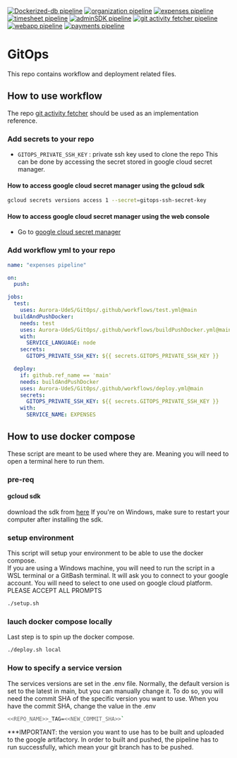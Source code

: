 [![Dockerized-db pipeline](https://github.com/Aurora-UdeS/dockerized-db/actions/workflows/pipeline.yml/badge.svg)](https://github.com/Aurora-UdeS/dockerized-db/actions/workflows/pipeline.yml)
[![organization pipeline](https://github.com/Aurora-UdeS/organization/actions/workflows/pipeline.yaml/badge.svg)](https://github.com/Aurora-UdeS/organization/actions/workflows/pipeline.yaml)
[![expenses pipeline](https://github.com/Aurora-UdeS/expenses/actions/workflows/pipeline.yaml/badge.svg)](https://github.com/Aurora-UdeS/expenses/actions/workflows/pipeline.yaml)
[![timesheet pipeline](https://github.com/Aurora-UdeS/timesheet/actions/workflows/pipeline.yml/badge.svg)](https://github.com/Aurora-UdeS/timesheet/actions/workflows/pipeline.yml)
[![adminSDK pipeline](https://github.com/Aurora-UdeS/adminsdk/actions/workflows/pipeline.yml/badge.svg)](https://github.com/Aurora-UdeS/adminsdk/actions/workflows/pipeline.yml)
[![git activity fetcher pipeline](https://github.com/Aurora-UdeS/git-activity-fetcher/actions/workflows/pipeline.yml/badge.svg)](https://github.com/Aurora-UdeS/git-activity-fetcher/actions/workflows/pipeline.yml)
[![webapp pipeline](https://github.com/Aurora-UdeS/aurora-app/actions/workflows/pipeline.yml/badge.svg)](https://github.com/Aurora-UdeS/aurora-app/actions/workflows/pipeline.yml)
[![payments pipeline](https://github.com/Aurora-UdeS/payments/actions/workflows/pipeline.yml/badge.svg)](https://github.com/Aurora-UdeS/payments/actions/workflows/pipeline.yml)
# GitOps
This repo contains workflow and deployment related files.

## How to use workflow
The repo [git activity fetcher](https://github.com/Aurora-UdeS/git-activity-fetcher) should be used as an implementation reference.

### Add secrets to your repo
- `GITOPS_PRIVATE_SSH_KEY` : private ssh key used to clone the repo
This can be done by accessing the secret stored in google cloud secret manager.
#### How to access google cloud secret manager using the gcloud sdk
```bash
gcloud secrets versions access 1 --secret=gitops-ssh-secret-key
```
#### How to access google cloud secret manager using the web console
- Go to [google cloud secret manager](https://console.cloud.google.com/security/secret-manager)

### Add workflow yml to your repo
```yml
name: "expenses pipeline"

on:
  push:

jobs:
  test:
    uses: Aurora-UdeS/GitOps/.github/workflows/test.yml@main
  buildAndPushDocker:
    needs: test
    uses: Aurora-UdeS/GitOps/.github/workflows/buildPushDocker.yml@main
    with:
      SERVICE_LANGUAGE: node
    secrets:
      GITOPS_PRIVATE_SSH_KEY: ${{ secrets.GITOPS_PRIVATE_SSH_KEY }}

  deploy:
    if: github.ref_name == 'main'
    needs: buildAndPushDocker
    uses: Aurora-UdeS/GitOps/.github/workflows/deploy.yml@main
    secrets:
      GITOPS_PRIVATE_SSH_KEY: ${{ secrets.GITOPS_PRIVATE_SSH_KEY }}
    with:
      SERVICE_NAME: EXPENSES
```

## How to use docker compose
These script are meant to be used where they are. Meaning you will need to open a terminal here to run them.
### pre-req
#### gcloud sdk
download the sdk from [here](https://cloud.google.com/sdk/docs/install)
If you're on Windows, make sure to restart your computer after installing the sdk.
### setup environment
This script will setup your environment to be able to use the docker compose.  
If you are using a Windows machine, you will need to run the script in a WSL terminal or a GitBash terminal.
It will ask you to connect to your google account. You will need to select to one used on google cloud platform.
PLEASE ACCEPT ALL PROMPTS
```bash
./setup.sh
```

### lauch docker compose locally
Last step is to spin up the docker compose.  
```bash
./deploy.sh local
```

### How to specify a service version
The services versions are set in the .env file. Normally, the default version is set to the latest in main, but you can manually change it. To do so, you will need the commit SHA of the specific version you want to use. When you have the commit SHA, change the value in the .env
```bash
<<REPO_NAME>>_TAG=<<NEW_COMMIT_SHA>>`
```
***IMPORTANT: the version you want to use has to be built and uploaded to the google artifactory. In order to built and pushed, the pipeline has to run successfully, which mean your git branch has to be pushed.

